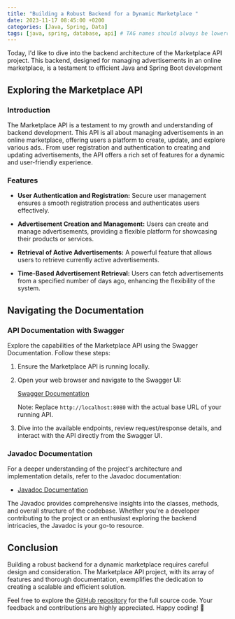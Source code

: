 ```yaml
---
title: "Building a Robust Backend for a Dynamic Marketplace "
date: 2023-11-17 08:45:00 +0200
categories: [Java, Spring, Data]
tags: [java, spring, database, api] # TAG names should always be lowercase
---
```


Today, I'd like to dive into the backend architecture of the Marketplace API project. This backend, designed for managing advertisements in an online marketplace, is a testament to efficient Java and Spring Boot development

## Exploring the Marketplace API

### Introduction

The Marketplace API is a testament to my growth and understanding of backend development. This API is all about managing advertisements in an online marketplace, offering users a platform to create, update, and explore various ads.. From user registration and authentication to creating and updating advertisements, the API offers a rich set of features for a dynamic and user-friendly experience.

### Features

- **User Authentication and Registration:** Secure user management ensures a smooth registration process and authenticates users effectively.
- **Advertisement Creation and Management:** Users can create and manage advertisements, providing a flexible platform for showcasing their products or services.

- **Retrieval of Active Advertisements:** A powerful feature that allows users to retrieve currently active advertisements.

- **Time-Based Advertisement Retrieval:** Users can fetch advertisements from a specified number of days ago, enhancing the flexibility of the system.

## Navigating the Documentation

### API Documentation with Swagger

Explore the capabilities of the Marketplace API using the Swagger Documentation. Follow these steps:

1. Ensure the Marketplace API is running locally.

2. Open your web browser and navigate to the Swagger UI:

   [Swagger Documentation](http://localhost:8080/swagger-ui/index.html)

   Note: Replace `http://localhost:8080` with the actual base URL of your running API.

3. Dive into the available endpoints, review request/response details, and interact with the API directly from the Swagger UI.

### Javadoc Documentation

For a deeper understanding of the project's architecture and implementation details, refer to the Javadoc documentation:

- [Javadoc Documentation](https://negarbaharmand.com/marketplace-docs/index.html)

The Javadoc provides comprehensive insights into the classes, methods, and overall structure of the codebase. Whether you're a developer contributing to the project or an enthusiast exploring the backend intricacies, the Javadoc is your go-to resource.

## Conclusion

Building a robust backend for a dynamic marketplace requires careful design and consideration. The Marketplace API project, with its array of features and thorough documentation, exemplifies the dedication to creating a scalable and efficient solution.

Feel free to explore the [GitHub repository](https://github.com/negarbaharmand/marketplace-api.git) for the full source code. Your feedback and contributions are highly appreciated. Happy coding! 🚀
